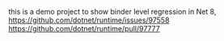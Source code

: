 this is a demo project to show binder level regression in Net 8,
https://github.com/dotnet/runtime/issues/97558
https://github.com/dotnet/runtime/pull/97777

